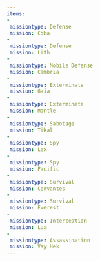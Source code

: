 ```yaml
---
items:
-
 missiontype: Defense
 mission: Coba
-
 missiontype: Defense
 mission: Lith
-
 missiontype: Mobile Defense
 mission: Cambria
-
 missiontype: Exterminate
 mission: Gaia
-
 missiontype: Exterminate
 mission: Mantle
-
 missiontype: Sabotage
 mission: Tikal
-
 missiontype: Spy
 mission: Lex
-
 missiontype: Spy
 mission: Pacific
-
 missiontype: Survival
 mission: Cervantes
-
 missiontype: Survival
 mission: Everest
-
 missiontype: Interception
 mission: Lua
-
 missiontype: Assassination
 mission: Vay Hek
---
```

